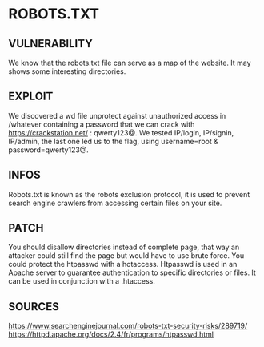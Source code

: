 # ROBOTS.TXT

## VULNERABILITY
We know that the robots.txt file can serve as a map of the website. It may shows some interesting directories.

## EXPLOIT
We discovered a wd file unprotect against unauthorized access in /whatever containing a password that we can crack with https://crackstation.net/ : qwerty123@. We tested IP/login, IP/signin, IP/admin, the last one led us to the flag, using username=root & password=qwerty123@.

## INFOS
Robots.txt is known as the robots exclusion protocol, it is used to prevent search engine crawlers from accessing certain files on your site.

## PATCH
You should disallow directories instead of complete page, that way an attacker could still find the page but would have to use brute force. You could protect the htpasswd with a hotaccess. Htpasswd is used in an Apache server to guarantee authentication to specific directories or files. It can be used in conjunction with a .htaccess.

## SOURCES
https://www.searchenginejournal.com/robots-txt-security-risks/289719/
https://httpd.apache.org/docs/2.4/fr/programs/htpasswd.html
